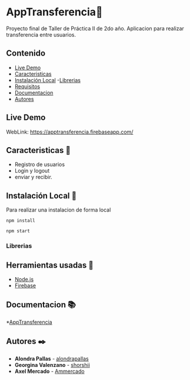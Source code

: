 # AppTransferencia📔

Proyecto final de Taller de Práctica II de 2do año. Aplicacion para realizar transferencia entre usuarios.

## Contenido

- [Live Demo](#live-demo)
- [Caracteristicas](#caracteristicas)
- [Instalación Local](#instalación-local)
  -[Librerias](#librerias)
- [Requisitos](#requisitos)
- [Documentacion](#documentacion)
- [Autores](#autores)

## Live Demo

WebLink: https://apptransferencia.firebaseapp.com/

## Caracteristicas 📝

- Registro de usuarios
- Login y logout
- enviar y recibir.

## Instalación Local 🔧

Para realizar una instalacion de forma local

```
npm install
```

```
npm start
```
### Librerias


## Herramientas usadas 📝

* [Node.js](https://nodejs.org/es/)
* [Firebase](https://firebase.google.com/)

## Documentacion 📚

*[AppTransferencia](https://docs.google.com/document/d/1zkujJerrCidHqzgz9zQPlYm0mr6m57QYFJoyYaKOttE/edit?usp=sharing)

## Autores ✒️
* **Alondra Pallas** - [alondrapallas](https://github.com/alondrapallas)
* **Georgina Valenzano**  - [shorshii](https://github.com/shorshii)
* **Axel Mercado**  - [Ammercado](https://github.com/Ammercado)
